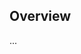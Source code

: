 <!-- Note: Please must use one of our issue templates to file an issue! 🛑 -->
<!-- 👉 https://github.com/JoshuaKGoldberg/cspell-populate-words/issues/new/choose 👈 -->
<!-- **Issues that should have been filed with a template will be closed without action, and we will ask you to use a template.** -->

<!-- This blank issue template is only for issues that don't fit any of the templates. -->

## Overview

...
